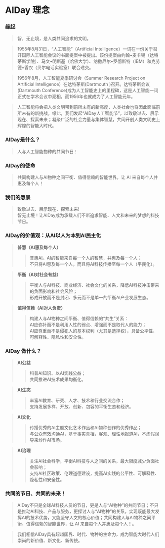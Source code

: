 # AIDay 理念

### 缘起

> 智，无止境，是人类共同追求的文明。

> 1955年8月31日，“人工智能”（Artificial Intelligence）一词在一份关于召开国际人工智能会议的书面提案中被提出。该份提案由约翰•麦卡锡（达特茅斯学院）、马文•明斯基（哈佛大学）、纳撒尼尔•罗彻斯特（IBM）和克劳德•香农（贝尔电话实验室）联合递交。

> 1956年8月，人工智能夏季研讨会（Summer Research Project on Artificial Intelligence）在达特茅斯(Dartmouth )召开。达特茅斯会议(Dartmouth Conference)成为人工智能史上的里程碑，这是人工智能一词正式在学术会议中亮相，而1956年也就成为了人工智能元年。

> 人工智能将会把人类文明带到前所未有的新高度，人类社会也将因此面临前所未有的新挑战。缘此，我们发起“AIDay人工智能节”，以致敬过去、展示现在、探索未来；凝聚广泛的社会力量与集体智慧，共同开创人类文明史上辉煌的智能大时代。


### AIDay是什么？

> 人与人工智能物种的共同节日！


### AIDay的使命

> 共同构建人与AI物种之间平衡、值得信赖的智能世界，让 AI 来自每个人并惠及每个人！


### 我们的愿景

> 致敬过去、展示现在、探索未来!<br/>
智无止境！让AIDay成为承载人们不断追求智能、人文和未来的梦想的科技节日。


### AIDay的价值观：从AI以人为本到AI民主化

> <strong>普慧（AI惠及每个人）</strong><br/>
> > 普惠AI。AI的智能来自每一个人的智慧，并惠及每一个人；<br/>
> > 不只将AI惠及每一个人，而且将AI科技传播至每一个人（平民化）。

> <strong>平衡（AI对社会有益）</strong><br/>
> > 平衡人与AI科技、商业经济、社会文化的关系，降低AI科技冲击带来的负面影响和社会风险；<br/>
> > 形成开放而不是封闭、多元而不是单一的平衡AI产业发展生态。

> <strong>值得信赖（AI对人负责）</strong><br/>
> > 构建人与AI物种之间平衡、值得信赖的“共生”关系：<br/>
> > AI应弥补而不是利用人性的弱点、增强而不是取代人的能力； <br/>
> > AI应尊重而不是侵犯人的基本权利（尤其是选择权），具备公平性、可解释性、隐私性和安全性。


### AIDay 做什么？

> <strong>AI公益</strong><br/>
> > 科普AI知识、以AI实践公益；<br/>
> > 共同推进AI技术成果均衡化。

> <strong>AI生态</strong><br/>
> > 丰富AI教育、研究、人才、技术和行业交流合作；<br/>
> > 支持发展多样、开放、创新、包容的平衡生态和经济。

> <strong>AI文化</strong><br/>
> > 传播优秀的AI主题文化艺术作品和AI物种创作的优秀作品；<br/>
> > 与公众有效沟通AI，基于事实真相，客观、理性地报道AI，不虚假误导来炒作AI市场。

> <strong>AI治理</strong><br/>
> > 关注AI社会科学，平衡AI科技与人之间的关系，最大限度减少负面社会影响；<br/>
> > 支持AI社区政策、伦理道德建设，提高AI实践的公平性、可解释性、隐私性和安全性。


### 共同的节日、共同的未来！

> AIDay不只是全球AI科技人员的节日，更是人与“AI物种”的共同节日；不只是推动AI科技、产品与服务，更探讨人与“AI物种”的关系，实现既能最大发挥AI的技术优势，又能坚守人文的核心价值；共同构建人与AI物种之间平衡、值得信赖的智能世界，让 AI 来自每个人并惠及每个人！。

> 我们相信AIDay具有超越国界、时代、物种的生命力，成为智能大时代人们崇尚的新价值、新文化、新传统。

